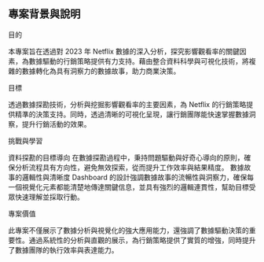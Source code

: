 ## 專案背景與說明

目的

本專案旨在透過對 2023 年 Netflix 數據的深入分析，探究影響觀看率的關鍵因素，為數據驅動的行銷策略提供有力支持。藉由整合資料科學與可視化技術，將複雜的數據轉化為具有洞察力的數據故事，助力商業決策。

目標

透過數據探勘技術，分析與挖掘影響觀看率的主要因素，為 Netflix 的行銷策略提供精準的決策支持。同時，透過清晰的可視化呈現，讓行銷團隊能快速掌握數據洞察，提升行銷活動的效果。





挑戰與學習

資料探勘的目標導向
在數據探勘過程中，秉持問題驅動與好奇心導向的原則，確保分析流程具有方向性，避免無效探索，從而提升工作效率與結果精度。
數據故事的邏輯性與清晰度
Dashboard 的設計強調數據故事的流暢性與洞察力，確保每一個視覺化元素都能清楚地傳達關鍵信息，並具有強烈的邏輯連貫性，幫助目標受眾快速理解並採取行動。


專案價值

此專案不僅展示了數據分析與視覺化的強大應用能力，還強調了數據驅動決策的重要性。通過系統性的分析與直觀的展示，為行銷策略提供了實質的增強，同時提升了數據團隊的執行效率與表達能力。

